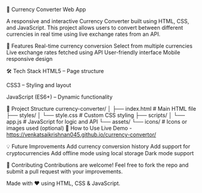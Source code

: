 💱 Currency Converter Web App

A responsive and interactive Currency Converter built using HTML, CSS, and JavaScript. 
This project allows users to convert between different currencies in real time using live exchange rates from an API.

🚀 Features
Real-time currency conversion
Select from multiple currencies
Live exchange rates fetched using API
User-friendly interface
Mobile responsive design

🛠️ Tech Stack
HTML5 – Page structure

CSS3 – Styling and layout

JavaScript (ES6+) – Dynamic functionality


📂 Project Structure
currency-converter/
│
├── index.html          # Main HTML file
├── styles/
│   └── style.css       # Custom CSS styling
├── scripts/
│   └── app.js          # JavaScript for logic and API
└── assets/
    └── icons/          # Icons or images used (optional)
🔧 How to Use
Live Demo - https://venkatsaikrishnan045.github.io/currency-convertor/

💡 Future Improvements
Add currency conversion history
Add support for cryptocurrencies
Add offline mode using local storage
Dark mode support

🤝 Contributing
Contributions are welcome! Feel free to fork the repo and submit a pull request with your improvements.

Made with ❤️ using HTML, CSS & JavaScript.

